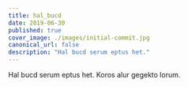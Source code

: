 ```yaml
---
title: hal_bucd
date: 2019-06-30
published: true
cover_image: ./images/initial-commit.jpg
canonical_url: false
description: "Hal bucd serum eptus het."
---
```


Hal bucd serum eptus het. Koros alur gegekto lorum. 
